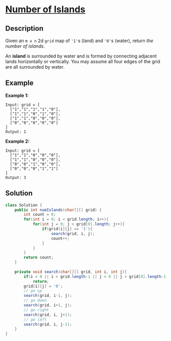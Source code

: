 # [Number of Islands](https://leetcode.com/problems/number-of-islands/)

## Description

Given an `m x n` 2d `grid` map of `'1'`s (land) and `'0'`s (water), return *the number of islands*.

An **island** is surrounded by water and is formed by connecting adjacent lands horizontally or vertically. You may assume all four edges of the grid are all surrounded by water.

## Example

**Example 1:**

```
Input: grid = [
  ["1","1","1","1","0"],
  ["1","1","0","1","0"],
  ["1","1","0","0","0"],
  ["0","0","0","0","0"]
]
Output: 1
```

**Example 2:**

```
Input: grid = [
  ["1","1","0","0","0"],
  ["1","1","0","0","0"],
  ["0","0","1","0","0"],
  ["0","0","0","1","1"]
]
Output: 3
```

## Solution

```java
class Solution {
    public int numIslands(char[][] grid) {
        int count = 0;
        for(int i = 0; i < grid.length; i++){
            for(int j = 0; j < grid[0].length; j++){
                if(grid[i][j] == '1'){
                    search(grid, i, j);
                    count++;
                }
            }
        }
        return count;
    }
    
    private void search(char[][] grid, int i, int j){
        if(i < 0 || i > grid.length-1 || j < 0 || j > grid[0].length-1 || grid[i][j] == '0')
            return;
        grid[i][j] = '0';
        // go up
        search(grid, i-1, j);
        // go down
        search(grid, i+1, j);
        // go right
        search(grid, i, j+1);
        // go left
        search(grid, i, j-1);
    }
}
```

